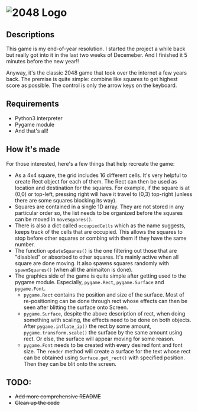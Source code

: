 # ![2048 Logo](https://upload.wikimedia.org/wikipedia/commons/8/8a/2048_logo.png)

## Descriptions
This game is my end-of-year resolution. I started the project a while back but really got into it in the last two weeks of Decemeber. And I finished it 5 minutes before the new year!! 

Anyway, it's the classic 2048 game that took over the internet a few years back. The premise is quite simple: combine like squares to get highest score as possible. The control is only the arrow keys on the keyboard.

## Requirements
- Python3 interpreter 
- Pygame module
- And that's all!

## How it's made
For those interested, here's a few things that help recreate the game:

- As a 4x4 square, the grid includes 16 different cells. It's very helpful to create Rect object for each of them. The Rect can then be used as location and destination for the squares. For example, if the square is at (0,0) or top-left, pressing right will have it travel to (0,3) top-right (unless there are some squares blocking its way).
- Squares are contained in a single 1D array. They are not stored in any particular order so, the list needs to be organized before the squares can be moved in ```moveSquares()```. 
- There is also a dict called ```occupiedCells``` which as the name suggests, keeps track of the cells that are occupied. This allows the squares to stop before other squares or combing with them if they have the same number. 
- The function ```updateSquares()``` is the one filtering out those that are "disabled" or absorbed to other squares. It's mainly active when all square are done moving. It also spawns squares randomly with ```spawnSquares()``` (when all the animaiton is done).
- The graphics side of the game is quite simple after getting used to the pygame module. Especially, ```pygame.Rect```, ```pygame.Surface``` and ```pygame.Font```. 
  - ```pygame.Rect``` contains the position and size of the surface. Most of re-positioning can be done through rect whose effects can then be seen after blitting the surface onto Screen.
  - ```pygame.Surface```, despite the above description of rect, when doing something with scaling, the effects need to be done on both objects. After ```pygame.inflate_ip()``` the rect by some amount, ```pygame.transform.scale()``` the surface by the same amount using rect. Or else, the surface will appear moving for some reason.
  - ```pygame.Font``` needs to be created with every desired font and font size. The ```render``` method will create a surface for the text whose rect can be obtained using ```Surface.get_rect()``` with specified position. Then they can be blit onto the screen. 

## TODO:
- ~~Add more comprehensive README~~
- ~~Clean up the code~~
